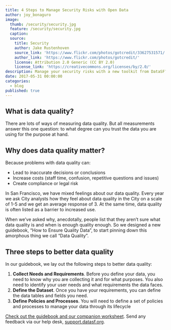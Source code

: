 ```yaml
---
title: 4 Steps to Manage Security Risks with Open Data
author: joy_bonaguro
image:
  thumb: /security/security.jpg
  feature: /security/security.jpg
  caption:
  source:
    title: Security
    author: Jake Rustenhoven
    source_link: 'https://www.flickr.com/photos/gotcredit/33627531571/'
    author_link: 'https://www.flickr.com/photos/gotcredit/'
    license: Attribution 2.0 Generic (CC BY 2.0)
    license_link: 'https://creativecommons.org/licenses/by/2.0/'
description: Manage your security risks with a new toolkit from DataSF?
date: 2017-05-31 00:00:00
categories:
  - blog
published: true
---
```



## What is data quality?

There are lots of ways of measuring data quality. But all measurements answer this one question: to what degree can you trust the data you are using for the purpose at hand.

## Why does data quality matter?

Because problems with data quality can:

* Lead to inaccurate decisions or conclusions
* Increase costs (staff time, confusion, repetitive questions and issues)
* Create compliance or legal risk

In San Francisco, we have mixed feelings about our data quality. Every year we ask City analysts how they feel about data quality in the City on a scale of 1-5 and we get an average response of 3. At the same time, data quality is often listed as a barrier to increased use.

When we’ve asked why, anecdotally, people list that they aren’t sure what data quality is and when is enough quality enough. So we designed a new guidebook, “How to Ensure Quality Data”, to start pinning down this amorphous thing we call “Data Quality”.

## Three steps to better data quality

In our guidebook, we lay out the following steps to better data quality:

1. **Collect Needs and Requirements**. Before you define your data, you need to know why you are collecting it and for what purposes. You also need to identify your user needs and what requirements the data faces.
2. **Define the Dataset**. Once you have your requirements, you can define the data tables and fields you need.
3. **Define Policies and Processes**. You will need to define a set of policies and processes to manage your data through its lifecycle

[Check out the guidebook and our companion worksheet](https://datasf.org/resources/data-quality/). Send any feedback via our help desk, [support.datasf.org](http://support.datasf.org).